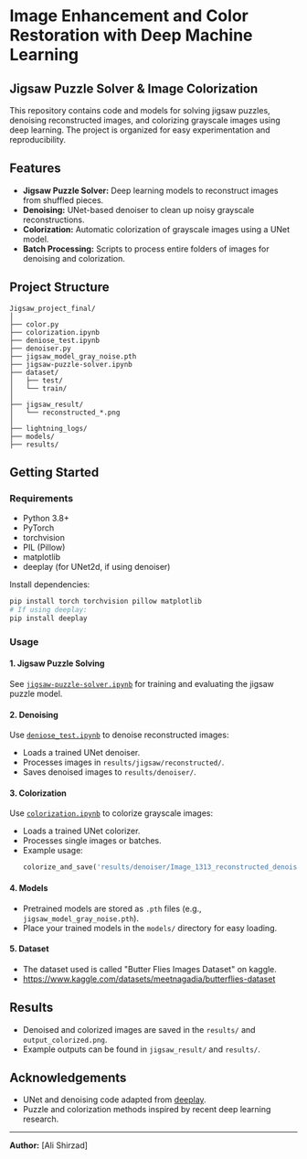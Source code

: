 # Image Enhancement and Color Restoration with Deep Machine Learning
## Jigsaw Puzzle Solver & Image Colorization

This repository contains code and models for solving jigsaw puzzles, denoising reconstructed images, and colorizing grayscale images using deep learning. The project is organized for easy experimentation and reproducibility.

## Features

- **Jigsaw Puzzle Solver:** Deep learning models to reconstruct images from shuffled pieces.
- **Denoising:** UNet-based denoiser to clean up noisy grayscale reconstructions.
- **Colorization:** Automatic colorization of grayscale images using a UNet model.
- **Batch Processing:** Scripts to process entire folders of images for denoising and colorization.

## Project Structure

```
Jigsaw_project_final/
│
├── color.py
├── colorization.ipynb
├── deniose_test.ipynb
├── denoiser.py
├── jigsaw_model_gray_noise.pth
├── jigsaw-puzzle-solver.ipynb
├── dataset/
│   ├── test/
│   └── train/
│
├── jigsaw_result/
│   └── reconstructed_*.png
│
├── lightning_logs/
├── models/
├── results/
```

## Getting Started

### Requirements

- Python 3.8+
- PyTorch
- torchvision
- PIL (Pillow)
- matplotlib
- deeplay (for UNet2d, if using denoiser)

Install dependencies:
```sh
pip install torch torchvision pillow matplotlib
# If using deeplay:
pip install deeplay
```

### Usage

#### 1. Jigsaw Puzzle Solving

See [`jigsaw-puzzle-solver.ipynb`](jigsaw-puzzle-solver.ipynb) for training and evaluating the jigsaw puzzle model.

#### 2. Denoising

Use [`deniose_test.ipynb`](deniose_test.ipynb) to denoise reconstructed images:

- Loads a trained UNet denoiser.
- Processes images in `results/jigsaw/reconstructed/`.
- Saves denoised images to `results/denoiser/`.

#### 3. Colorization

Use [`colorization.ipynb`](colorization.ipynb) to colorize grayscale images:

- Loads a trained UNet colorizer.
- Processes single images or batches.
- Example usage:
    ```python
    colorize_and_save('results/denoiser/Image_1313_reconstructed_denoised.png', 'output_colorized.png')
    ```
#### 4. Models

- Pretrained models are stored as `.pth` files (e.g., `jigsaw_model_gray_noise.pth`).
- Place your trained models in the `models/` directory for easy loading.
#### 5. Dataset 
- The dataset used is called "Butter Flies Images Dataset" on kaggle.
- https://www.kaggle.com/datasets/meetnagadia/butterflies-dataset
## Results

- Denoised and colorized images are saved in the `results/` and `output_colorized.png`.
- Example outputs can be found in `jigsaw_result/` and `results/`.

## Acknowledgements

- UNet and denoising code adapted from [deeplay](https://github.com/DeepTrackAI/deeplay).
- Puzzle and colorization methods inspired by recent deep learning research.

---

**Author:** [Ali Shirzad]  

